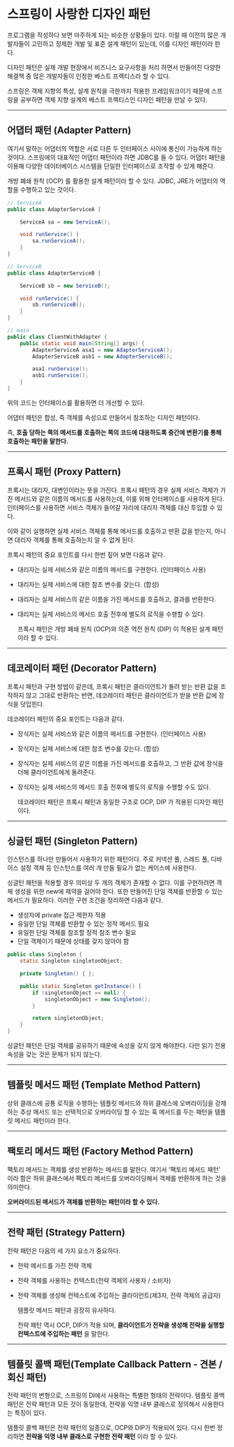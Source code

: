 # 스프링이 사랑한 디자인 패턴

프로그램을 작성하다 보면 마주하게 되는 비슷한 상황들이 있다. 이럴 때 이전의 많은 개발자들이 고민하고 정제한 개발 및 표준 설계 패턴이 있는데, 이를 디자인 패턴이라 한다.

디자인 패턴은 실제 개발 현장에서 비즈니스 요구사항을 처리 하면서 만들어진 다양한 해결책 중 많은 개발자들이 인정한 베스트 프랙티스라 할 수 있다.

스프링은 객체 지향의 특성, 설계 원칙을 극한까지 적용한 프레임워크이기 때문에 스프링을 공부하면 객체 지향 설계의 베스트 프랙티스인 디자인 패턴을 만날 수 있다.

---

## 어댑터 패턴 (Adapter Pattern)

여기서 말하는 어댑터의 역할은 서로 다른 두 인터페이스 사이에 통신이 가능하게 하는 것이다. 스프링에의 대표적인 어댑터 패턴이라 하면 JDBC를 들 수 있다. 어댑터 패턴을 이용해 다양한 데이터베이스 시스템을 단일한 인터페이스로 조작할 수 있게 해준다.

개방 폐쇄 원칙 (OCP) 를 활용한 설계 패턴이라 할 수 있다. JDBC, JRE가 어댑터의 역할을 수행하고 있는 것이다.

```java
// ServiceA
public class AdapterServiceA {

	ServiceA sa = new ServiceA();

	void runService() {
		sa.runServiceA();
	}
}

// ServiceB
public class AdapterServiceB {

	ServiceB sb = new ServiceB();

	void runService() {
		sb.runServiceB();
	}
}

// main
public class ClientWithAdapter {
	public static void main(String[] args) {
		AdapterServiceA asa1 = new AdapterServiceA();
		AdapterServiceB asb1 = new AdapterServiceB();

		asa1.runService();
		asb1.runService();
	}
}
```

위의 코드는 인터페이스를 활용하면 더 개선할 수 있다.

어댑터 패턴은 합성, 즉 객체를 속성으로 만들어서 참조하는 디자인 패턴이다.

즉, **호출 당하는 쪽의 메서드를 호출하는 쪽의 코드에 대응하도록 중간에 변환기를 통해 호출하는 패턴을 말한다.**

---

## 프록시 패턴 (Proxy Pattern)

프록시는 대리자, 대변인이라는 뜻을 가진다. 프록시 패턴의 경우 실제 서비스 객체가 가진 메서드와 같은 이름의 메서드를 사용하는데, 이를 위해 인터페이스를 사용하게 된다. 인터페이스를 사용하면 서비스 객체가 들어갈 자리에 대리자 객체를 대신 투입할 수 있다.

이와 같이 실행하면 실제 서비스 객체를 통해 메서드를 호출하고 반환 값을 받는지, 아니면 대리자 객체를 통해 호출하는지 알 수 없게 된다.

프록시 패턴의 중요 포인트를 다시 한번 짚어 보면 다음과 같다.

- 대리자는 실제 서비스와 같은 이름의 메서드를 구현한다. (인터페이스 사용)
- 대리자는 실제 서비스에 대한 참조 변수를 갖는다. (합성)
- 대리자는 실제 서비스의 같은 이름을 가진 메서드를 호출하고, 결과를 반환한다.
- 대리자는 실제 서비스의 메서드 호출 전후에 별도의 로직을 수행할 수 있다.

  프록시 패턴은 개방 폐쇄 원칙 (OCP)와 의존 역전 원칙 (DIP) 이 적용된 설계 패턴이라 할 수 있다.

---

## 데코레이터 패턴 (Decorator Pattern)

프록시 패턴과 구현 방법이 같은데, 프록시 패턴은 클라이언트가 돌려 받는 반환 값을 조작하지 않고 그대로 반환하는 반면, 데코레이터 패턴은 클라이언트가 받을 반환 값에 장식을 덧입힌다.

데코레이터 패턴의 중요 포인트는 다음과 같다.

- 장식자는 실제 서비스와 같은 이름의 메서드를 구현한다. (인터페이스 사용)
- 장식자는 실제 서비스에 대한 참조 변수를 갖는다. (합성)
- 장식자는 실제 서비스의 같은 이름을 가진 메서드를 호출하고, 그 반환 값에 장식을 더해 클라이언트에게 돌려준다.
- 장식자는 실제 서비스의 메서드 호출 전후에 별도의 로직을 수행할 수도 있다.

  데코레이터 패턴은 프록시 패턴과 동일한 구조로 OCP, DIP 가 적용된 디자인 패턴이다.

---

## 싱글턴 패턴 (Singleton Pattern)

인스턴스를 하나만 만들어서 사용하기 위한 패턴이다. 주로 커넥션 풀, 스레드 풀, 디바이스 설정 객체 등 인스턴스를 여러 개 만들 필요가 없는 케이스에 사용한다.

싱글턴 패턴을 적용할 경우 의미상 두 개의 객체가 존재할 수 없다. 이를 구현하려면 객체 생성을 위한 new에 제약을 걸어야 한다. 또한 만들어진 단일 객체를 반환할 수 있는 메서드가 필요하다. 이러한 구현 조건을 정리하면 다음과 같다.

- 생성자에 private 접근 제한자 적용
- 유일한 단일 객체를 반환할 수 있는 정적 메서드 필요
- 유일한 단일 객체를 참조할 정적 참조 변수 필요
- 단일 객체이기 때문에 상태를 갖지 않아야 함

```java
public class Singleton {
	static Singleton singletonObject;

	private Singleton() { };

	public static Singleton getInstance() {
		if (singletonObject == null) {
			singletonObject = new Singleton();
		}

		return singletonObject;
	}
}
```

싱글턴 패턴은 단일 객체를 공유하기 때문에 속성을 갖지 않게 해야한다. 다만 읽기 전용 속성을 갖는 것은 문제가 되지 않는다.

---

## 템플릿 메서드 패턴 (Template Method Pattern)

상위 클래스에 공통 로직을 수행하는 템플릿 메서드와 하위 클래스에 오버라이딩을 강제하는 추상 메서드 또는 선택적으로 오버라이딩 할 수 있는 훅 메서드를 두는 패턴을 템플릿 메서드 패턴이라 한다.

---

## 팩토리 메서드 패턴 (Factory Method Pattern)

팩토리 메서드는 객체를 생성 반환하는 메서드를 말한다. 여기서 '팩토리 메서드 패턴' 이라 함은 하위 클래스에서 팩토리 메서드를 오버라이딩해서 객체를 반환하게 하는 것을 의미한다.

**오버라이드된 메서드가 객체를 반환하는 패턴이라 할 수 있다.**

---

## 전략 패턴 (Strategy Pattern)

전략 패턴은 다음의 세 가지 요소가 중요하다.

- 전략 메서드를 가진 전략 객체
- 전략 객체를 사용하는 컨텍스트(전략 객체의 사용자 / 소비자)
- 전략 객체를 생성해 컨텍스트에 주입하는 클라이언트(제3자, 전략 객체의 공급자)

  템플릿 메서드 패턴과 굉장히 유사하다.

  전략 패턴 역시 OCP, DIP가 적용 되며, **클라이언트가 전략을 생성해 전략을 실행할 컨텍스트에 주입하는 패턴** 을 말한다.

---

## 템플릿 콜백 패턴(Template Callback Pattern - 견본 / 회신 패턴)

전략 패턴의 변형으로, 스프링의 DI에서 사용하는 특별한 형태의 전략이다. 템플릿 콜백 패턴은 전략 패턴과 모든 것이 동일한데, 전략을 익명 내부 클래스로 정의해서 사용한다는 특징이 있다.

템플릿 콜백 패턴은 전략 패턴의 일종으로, OCP와 DIP가 적용되어 있다. 다시 한번 정리하면
**전략을 익명 내부 클래스로 구현한 전략 패턴** 이라 할 수 있다.
